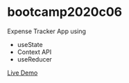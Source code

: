# bootcamp2020c06
Expense Tracker App using
* useState
* Context API
* useReducer

[Live Demo](http://hassanalikhan-bc2020c06.surge.sh/)
